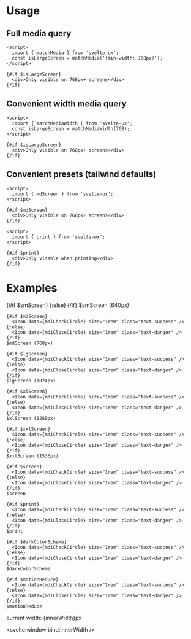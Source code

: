 <script>
  import { mdiCheckCircle, mdiCloseCircle } from '@mdi/js';

	import Preview from '$lib/components/Preview.svelte';
	import Icon from '$lib/components/Icon.svelte';

	import { matchMedia, matchMediaWidth, smScreen, mdScreen, lgScreen, xlScreen, xxlScreen, screen, print, darkColorScheme, motionReduce } from '$lib/stores/matchMedia';

  let innerWidth = 0;
</script>

<h1>Usage</h1>

<h2>Full media query</h2>

```svelte
<script>
  import { matchMedia } from 'svelte-ux';
  const isLargeScreen = matchMedia('(min-width: 768px)');
</script>

{#if $isLargeScreen}
  <div>Only visible on 768px+ screens</div>
{/if}
```

<h2>Convenient width media query</h2>

```svelte
<script>
  import { matchMediaWidth } from 'svelte-ux';
  const isLargeScreen = matchMediaWidth(768);
</script>

{#if $isLargeScreen}
  <div>Only visible on 768px+ screens</div>
{/if}
```

<h2>Convenient presets (tailwind defaults)</h2>

```svelte
<script>
  import { mdScreen } from 'svelte-ux';
</script>

{#if $mdScreen}
  <div>Only visible on 768px+ screens</div>
{/if}
```

```svelte
<script>
  import { print } from 'svelte-ux';
</script>

{#if $print}
  <div>Only visable when printing</div>
{/if}
```

<h1>Examples</h1>

<Preview>
  <div class="grid grid-cols-[auto,1fr] items-center gap-2">
    {#if $smScreen}
      <Icon data={mdiCheckCircle} size="1rem" class="text-success" />
    {:else}
      <Icon data={mdiCloseCircle} size="1rem" class="text-danger" />
    {/if}
    $smScreen (640px)

    {#if $mdScreen}
      <Icon data={mdiCheckCircle} size="1rem" class="text-success" />
    {:else}
      <Icon data={mdiCloseCircle} size="1rem" class="text-danger" />
    {/if}
    $mdScreen (768px)

    {#if $lgScreen}
      <Icon data={mdiCheckCircle} size="1rem" class="text-success" />
    {:else}
      <Icon data={mdiCloseCircle} size="1rem" class="text-danger" />
    {/if}
    $lgScreen (1024px)

    {#if $xlScreen}
      <Icon data={mdiCheckCircle} size="1rem" class="text-success" />
    {:else}
      <Icon data={mdiCloseCircle} size="1rem" class="text-danger" />
    {/if}
    $xlScreen (1280px)

    {#if $xxlScreen}
      <Icon data={mdiCheckCircle} size="1rem" class="text-success" />
    {:else}
      <Icon data={mdiCloseCircle} size="1rem" class="text-danger" />
    {/if}
    $xxlScreen (1536px)

    {#if $screen}
      <Icon data={mdiCheckCircle} size="1rem" class="text-success" />
    {:else}
      <Icon data={mdiCloseCircle} size="1rem" class="text-danger" />
    {/if}
    $screen

    {#if $print}
      <Icon data={mdiCheckCircle} size="1rem" class="text-success" />
    {:else}
      <Icon data={mdiCloseCircle} size="1rem" class="text-danger" />
    {/if}
    $print

    {#if $darkColorScheme}
      <Icon data={mdiCheckCircle} size="1rem" class="text-success" />
    {:else}
      <Icon data={mdiCloseCircle} size="1rem" class="text-danger" />
    {/if}
    $darkColorScheme

    {#if $motionReduce}
      <Icon data={mdiCheckCircle} size="1rem" class="text-success" />
    {:else}
      <Icon data={mdiCloseCircle} size="1rem" class="text-danger" />
    {/if}
    $motionReduce

  </div>

  <div class="ml-6 mt-3 text-surface-content/50 text-xs">
    current width: {innerWidth}px
  </div>
</Preview>

<svelte:window bind:innerWidth />
